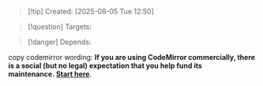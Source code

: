 
>[!tip] Created: [2025-08-05 Tue 12:50]

>[!question] Targets: 

>[!danger] Depends: 

copy codemirror wording: **If you are using CodeMirror commercially, there is a social (but no legal) expectation that you help fund its maintenance. [Start here](http://marijnhaverbeke.nl/fund/)**.